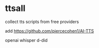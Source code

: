 # ttsall
collect tts scripts from free providers


add  https://github.com/piercecohen1/AI-TTS


openai whisper 
d-did

